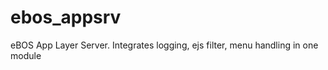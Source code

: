 ebos_appsrv
===========

eBOS App Layer Server.  Integrates logging, ejs filter, menu handling in one module
